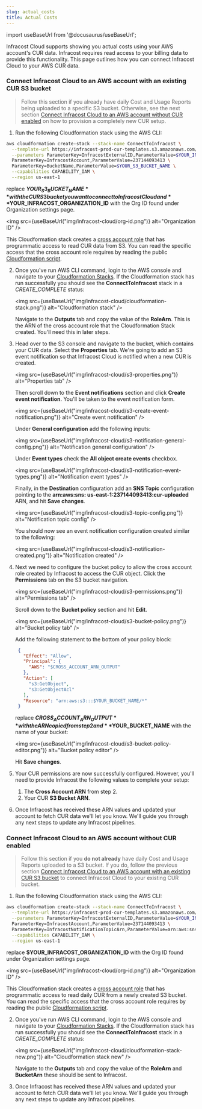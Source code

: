 ```yaml
---
slug: actual_costs
title: Actual Costs
---
```


import useBaseUrl from '@docusaurus/useBaseUrl';

Infracost Cloud supports showing you actual costs using your AWS account's CUR data. Infracost requires read access to
your billing data to provide this functionality. This page outlines how you can connect Infracost Cloud to your AWS CUR
data.

### Connect Infracost Cloud to an AWS account with an existing CUR S3 bucket

> Follow this section if you already have daily Cost and Usage Reports being uploaded to a specific S3 bucket.
Otherwise, see the next section [Connect Infracost Cloud to an AWS account without CUR enabled](#connect-infracost-cloud-to-an-aws-account-without-cur-enabled) on how to provision a
completely new CUR setup.

1. Run the following Cloudformation stack using the AWS CLI:

  ```bash
  aws cloudformation create-stack --stack-name ConnectToInfracost \
    --template-url https://infracost-prod-cur-templates.s3.amazonaws.com/existing_bucket_cloudformation_template.json \
    --parameters ParameterKey=InfracostExternalID,ParameterValue=$YOUR_INFRACOST_ORGANIZATION_ID> \
    ParameterKey=InfracostAccount,ParameterValue=237144093413 \
    ParameterKey=BucketName,ParameterValue=$YOUR_S3_BUCKET_NAME \
    --capabilities CAPABILITY_IAM \
    --region us-east-1
  ```

   replace **$YOUR_S3_BUCKET_NAME** with the CUR S3 bucket you want to connect to Infracost Cloud
   and **$YOUR_INFRACOST_ORGANIZATION_ID** with the Org ID found under Organization settings page.

   <img src={useBaseUrl("img/infracost-cloud/org-id.png")} alt="Organization ID" />

   This Cloudformation stack creates
   a [cross account role](https://docs.aws.amazon.com/IAM/latest/UserGuide/id_roles_common-scenarios_aws-accounts.html)
   that has programmatic access to read CUR data from S3. You can read the specific access that the cross account role
   requires by reading the
   public [Cloudformation script](https://infracost-prod-cur-templates.s3.amazonaws.com/existing_bucket_cloudformation_template.json).

2. Once you've run AWS CLI command, login to the AWS console and navigate to
   your [Cloudformation Stacks](https://us-east-1.console.aws.amazon.com/cloudformation). If the Cloudformation stack
   has run successfully you should see the **ConnectToInfracost** stack in a *CREATE_COMPLETE* status:

   <img src={useBaseUrl("img/infracost-cloud/cloudformation-stack.png")} alt="Cloudformation stack" />

   Navigate to the **Outputs** tab and copy the value of the **RoleArn**. This is the ARN of the cross account role that
   the Cloudformation Stack created. You'll need this in later steps.
3. Head over to the S3 console and navigate to the bucket, which contains your CUR data. Select the **Properties** tab.
   We're going to add an S3 event notification so that Infracost Cloud is notified when a new CUR is created.

   <img src={useBaseUrl("img/infracost-cloud/s3-properties.png")} alt="Properties tab" />

   Then scroll down to the **Event notifications** section and click **Create event notification**. You'll be taken to
   the event notification form.

   <img src={useBaseUrl("img/infracost-cloud/s3-create-event-notification.png")} alt="Create event notification" />

   Under **General configuration** add the following inputs:

   <img src={useBaseUrl("img/infracost-cloud/s3-notification-general-config.png")} alt="Notification general
   configuration" />

   Under **Event types** check the **All object create events** checkbox.

   <img src={useBaseUrl("img/infracost-cloud/s3-notification-event-types.png")} alt="Notification event types" />

   Finally, in the **Destination** configuration add an **SNS Topic** configuration pointing to the **arn:aws:sns:
   us-east-1:237144093413:cur-uploaded** ARN, and hit **Save changes**.

   <img src={useBaseUrl("img/infracost-cloud/s3-topic-config.png")} alt="Notification topic config" />

   You should now see an event notification configuration created similar to the following:

   <img src={useBaseUrl("img/infracost-cloud/s3-notification-created.png")} alt="Notification created" />
4. Next we need to configure the bucket policy to allow the cross account role created by Infracost to access the CUR
   object. Click the **Permissions** tab on the S3 bucket navigation.

   <img src={useBaseUrl("img/infracost-cloud/s3-permissions.png")} alt="Permissions tab" />

   Scroll down to the **Bucket policy** section and hit **Edit**.

   <img src={useBaseUrl("img/infracost-cloud/s3-bucket-policy.png")} alt="Bucket policy tab" />

   Add the following statement to the bottom of your policy block:

   ```json
    {
      "Effect": "Allow",
      "Principal": {
        "AWS": "$CROSS_ACCOUNT_ARN_OUTPUT"
      },
      "Action": [
        "s3:GetObject",
        "s3:GetObjectAcl"
      ],
      "Resource": "arn:aws:s3:::$YOUR_BUCKET_NAME/*"
    }
   ```

   replace **$CROSS_ACCOUNT_ARN_OUTPUT** with the ARN copied from step 2 and **$YOUR_BUCKET_NAME** with the name of your
   bucket:

   <img src={useBaseUrl("img/infracost-cloud/s3-bucket-policy-editor.png")} alt="Bucket policy editor" />

   Hit **Save changes**.
5. Your CUR permissions are now successfully configured. However, you'll need to provide Infracost the following values
   to complete your setup:
   1. The **Cross Account ARN** from step 2.
   2. Your CUR **S3 Bucket ARN**.
6. Once Infracost has received these ARN values and updated your account to fetch CUR data we'll let you know. We'll guide you through any next steps to update any Infracost pipelines. 

### Connect Infracost Cloud to an AWS account without CUR enabled

> Follow this section if you **do not already** have daily Cost and Usage Reports uploaded to a S3 bucket.
If you do, follow the previous section [Connect Infracost Cloud to an AWS account with an existing CUR S3 bucket](#connect-infracost-cloud-to-an-aws-account-with-an-existing-cur-s3-bucket) to connect Infracost Cloud to your existing CUR bucket. 

1. Run the following Cloudformation stack using the AWS CLI:

  ```bash
  aws cloudformation create-stack --stack-name ConnectToInfracost \
    --template-url https://infracost-prod-cur-templates.s3.amazonaws.com/existing_bucket_cloudformation_template.json \
    --parameters ParameterKey=InfracostExternalID,ParameterValue=$YOUR_INFRACOST_ORGANIZATION_ID> \
    ParameterKey=InfracostAccount,ParameterValue=237144093413 \
    ParameterKey=InfracostNotificationTopicArn,ParameterValue=arn:aws:sns:us-east-1:237144093413:cur-uploaded \
    --capabilities CAPABILITY_IAM \
    --region us-east-1
  ```

  replace **$YOUR_INFRACOST_ORGANIZATION_ID** with the Org ID found under Organization settings page.

  <img src={useBaseUrl("img/infracost-cloud/org-id.png")} alt="Organization ID" />

  This Cloudformation stack creates a [cross account role](https://docs.aws.amazon.com/IAM/latest/UserGuide/id_roles_common-scenarios_aws-accounts.html)
  that has programmatic access to read daily CUR from a newly created S3 bucket. You can read the specific access that the cross account role
  requires by reading the public [Cloudformation script](https://infracost-prod-cur-templates.s3.amazonaws.com/cloudformation_template.json).

2. Once you've run AWS CLI command, login to the AWS console and navigate to
   your [Cloudformation Stacks](https://us-east-1.console.aws.amazon.com/cloudformation). If the Cloudformation stack
   has run successfully you should see the **ConnectToInfracost** stack in a *CREATE_COMPLETE* status:

   <img src={useBaseUrl("img/infracost-cloud/cloudformation-stack-new.png")} alt="Cloudformation stack new" />

   Navigate to the **Outputs** tab and copy the value of the **RoleArn** and **BucketArn** these should be sent to Infracost.
3. Once Infracost has received these ARN values and updated your account to fetch CUR data we'll let you know. We'll guide you through any next steps to update any Infracost pipelines. 
